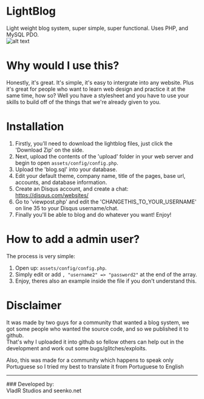LightBlog
=========

Light weight blog system, super simple, super functional. 
Uses PHP, and MySQL PDO. <br>
![alt text](https://vladr.co.uk/img/presentation.png "Title")

Why would I use this?
=========
Honestly, it's great. It's simple, it's easy to intergrate into any website. Plus it's great for people who want to learn web design and practice it at the same time, how so? Well you have a stylesheet and you have to use your skills to build off of the things that we're already given to you.

Installation
=========

1. Firstly, you'll need to download the lightblog files, just click the 'Download Zip' on the side.
2. Next, upload the contents of the 'upload' folder in your web server and begin to open <code>assets/config/config.php</code>.
3. Upload the 'blog.sql' into your database.
4. Edit your default theme, company name, title of the pages, base url, accounts, and database information.
5. Create an Disqus account, and create a chat: https://disqus.com/websites/
6. Go to 'viewpost.php' and edit the 'CHANGETHIS_TO_YOUR_USERNAME' on line 35 to your Disqus username/chat.
7. Finally you'll be able to blog and do whatever you want! Enjoy!

How to add a admin user?
=========
The process is very simple:<br>
1. Open up: <code>assets/config/config.php</code>.<br>
2. Simply edit or add <code>, "username2" => "password2"</code> at the end of the array.<br>
3. Enjoy, theres also an example inside the file if you don't understand this.<br>

Disclaimer
=========
It was made by two guys for a community that wanted a blog system, we got some people who wanted the source code, and so we published it to github. <br>
That's why I uploaded it into github so fellow others can help out in the development and work out some bugs/glitches/exploits.

Also, this was made for a community which happens to speak only Portuguese so I tried my best to translate it from Portuguese to English
<hr>
### Developed by:<br>
VladR Studios and seenko.net
